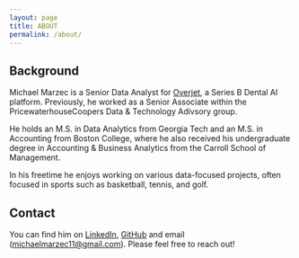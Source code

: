 ```yaml
---
layout: page
title: ABOUT
permalink: /about/
---
```



## Background

Michael Marzec is a Senior Data Analyst for [Overjet](https://www.overjet.ai/), a Series B Dental AI platform. Previously, he worked as a Senior Associate within the PricewaterhouseCoopers Data & Technology Adivsory group. 

He holds an M.S. in Data Analytics from Georgia Tech and an M.S. in Accounting from Boston College, where he also received his undergraduate degree in Accounting & Business Analytics from the Carroll School of Management.

In his freetime he enjoys working on various data-focused projects, often focused in sports such as basketball, tennis, and golf.

## Contact

You can find him on [LinkedIn](https://www.linkedin.com/in/michael-marzec-16a59294/), [GitHub](https://github.com/michaelmarzec/) and email (michaelmarzec11@gmail.com). Please feel free to reach out!
